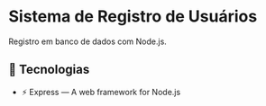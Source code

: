 # Sistema de Registro de Usuários

Registro em banco de dados com Node.js.

## 🚀 Tecnologias

- ⚡ Express — A web framework for Node.js
